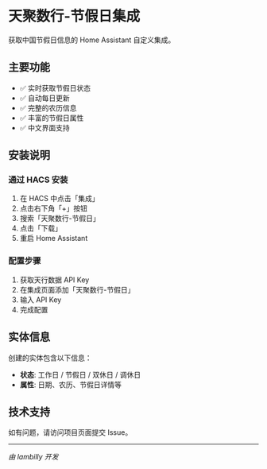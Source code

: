 # 天聚数行-节假日集成

获取中国节假日信息的 Home Assistant 自定义集成。

## 主要功能

- ✅ 实时获取节假日状态
- ✅ 自动每日更新
- ✅ 完整的农历信息
- ✅ 丰富的节假日属性
- ✅ 中文界面支持

## 安装说明

### 通过 HACS 安装

1. 在 HACS 中点击「集成」
2. 点击右下角「+」按钮
3. 搜索「天聚数行-节假日」
4. 点击「下载」
5. 重启 Home Assistant

### 配置步骤

1. 获取天行数据 API Key
2. 在集成页面添加「天聚数行-节假日」
3. 输入 API Key
4. 完成配置

## 实体信息

创建的实体包含以下信息：

- **状态**: 工作日 / 节假日 / 双休日 / 调休日
- **属性**: 日期、农历、节假日详情等

## 技术支持

如有问题，请访问项目页面提交 Issue。

---

*由 lambilly 开发*

